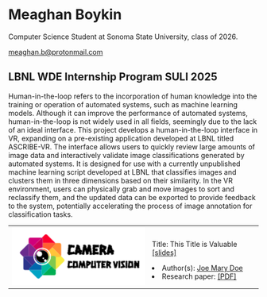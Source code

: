 # Meaghan Boykin 
Computer Science Student at Sonoma State University, class of 2026.

meaghan.b@protonmail.com


## LBNL WDE Internship Program SULI 2025

Human-in-the-loop refers to the incorporation of human knowledge into the training or operation of automated systems, such as machine learning models. Although it can improve the performance of automated systems, human-in-the-loop is not widely used in all fields, seemingly due to the lack of an ideal interface. This project develops a human-in-the-loop interface in VR, expanding on a pre-existing application developed at LBNL titled ASCRIBE-VR. The interface allows users to quickly review large amounts of image data and interactively validate image classifications generated by automated systems. It is designed for use with a currently unpublished machine learning script developed at LBNL that classifies images and clusters them in three dimensions based on their similarity. In the VR environment, users can physically grab and move images to sort and reclassify them, and the updated data can be exported to provide feedback to the system, potentially accelerating the process of image annotation for classification tasks.

<table border="0">
 <tr>
    <td><img src="https://github.com/dani-lbnl/introvision/blob/main/cameracomputervision.png" width="300">
    </td>
    <td>
     <p>
      Title: This Title is Valuable  <a href='https://docs.google.com/presentation/d/1dP4LKxXJEqRjHSPzQyw53Dt5rSOHMtr3rGaYTXCSiiA/edit?usp=sharing'>[slides]</a>
      <li> Author(s): <a href='http://bit.ly/idealdatascience'> Joe Mary Doe </a>
      <li> Research paper: <a href='sllslsls'>[PDF]</a> 
      </td>
 </tr>
</table>
